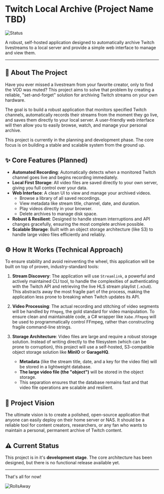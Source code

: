 # Twitch Local Archive (Project Name TBD)

![Status](https://img.shields.io/badge/status-in%20development-orange)

A robust, self-hosted application designed to automatically archive Twitch livestreams to a local server and provide a simple web interface to manage and view them.

---

## 📖 About The Project

Have you ever missed a livestream from your favorite creator, only to find the VOD was muted? This project aims to solve that problem by creating a reliable, "set-and-forget" solution for archiving Twitch streams on your own hardware.

The goal is to build a robust application that monitors specified Twitch channels, automatically records their streams from the moment they go live, and saves them directly to your local server. A user-friendly web interface will then allow you to easily browse, watch, and manage your personal archive.

This project is currently in the planning and development phase. The core focus is on building a stable and scalable system from the ground up.

## ✨ Core Features (Planned)

*   **Automated Recording**: Automatically detects when a monitored Twitch channel goes live and begins recording immediately.
*   **Local First Storage**: All video files are saved directly to your own server, giving you full control over your data.
*   **Web Interface**: A clean UI to view and manage your archived videos.
    *   Browse a library of all saved recordings.
    *   View metadata like stream title, channel, date, and duration.
    *   Play videos directly in your browser.
    *   Delete archives to manage disk space.
*   **Robust & Resilient**: Designed to handle stream interruptions and API changes gracefully, ensuring the most complete archive possible.
*   **Scalable Storage**: Built with an object storage architecture (like S3) to handle large video files efficiently and reliably.

## ⚙️ How It Works (Technical Approach)

To ensure stability and avoid reinventing the wheel, this application will be built on top of proven, industry-standard tools:

1.  **Stream Discovery**: The application will use `Streamlink`, a powerful and actively maintained CLI tool, to handle the complexities of authenticating with the Twitch API and retrieving the live HLS stream playlist (`.m3u8`). This abstracts away the most fragile part of the process, making the application less prone to breaking when Twitch updates its API.

2.  **Video Processing**: The actual recording and stitching of video segments will be handled by `FFmpeg`, the gold standard for video manipulation. To ensure clean and maintainable code, a C# wrapper like `Xabe.FFmpeg` will be used to programmatically control FFmpeg, rather than constructing fragile command-line strings.

3.  **Storage Architecture**: Video files are large and require a robust storage solution. Instead of writing directly to the filesystem (which can be prone to corruption), this project will use a self-hosted, S3-compatible object storage solution like **MinIO** or **GarageHQ**.
    *   **Metadata** (like the stream title, date, and a key for the video file) will be stored in a lightweight database.
    *   **The large video file (the "object")** will be stored in the object storage.
    *   This separation ensures that the database remains fast and that video file operations are scalable and resilient.

## 🚀 Project Vision

The ultimate vision is to create a polished, open-source application that anyone can easily deploy on their home server or NAS. It should be a reliable tool for content creators, researchers, or any fan who wants to maintain a personal, permanent archive of Twitch content.

## ⚠️ Current Status

This project is in it's **development stage**. The core architecture has been designed, but there is no functional release available yet.

---

That's all for now!

![RollsAway](https://cdn.7tv.app/emote/01JPQTS6VQM3R2MBTGYHZJZB0E/2x.webp)

